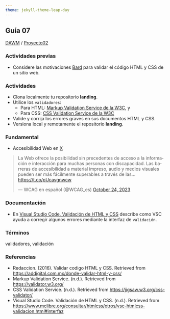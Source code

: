 ```yaml
---
theme: jekyll-theme-leap-day
---
```


## Guía 07

[DAWM](/DAWM/) / [Proyecto02](/DAWM/proyectos/2023/proyecto02)

### Actividades previas

* Considere las motivaciones [Bard](bard/guia07-bard01.pdf) para validar el código HTML y CSS de un sitio web.

### Actividades

* Clona localmente tu repositorio **landing**.
* Utilice los `validadores`:
  - Para HTML: [Markup Validation Service de la W3C](https://validator.w3.org/), y 
  - Para CSS: [CSS Validation Service de la W3C](https://jigsaw.w3.org/css-validator/)
* Valide y corrija los errores graves en sus documentos HTML y CSS.
* Versiona local y remotamente el repositorio **landing**.

### Fundamental

* Accesibilidad Web en [X](https://twitter.com/WCAG_es/status/1716897109478355418)

<blockquote class="twitter-tweet"><p lang="es" dir="ltr">La Web ofrece la posibilidad sin precedentes de acceso a la información e interacción para muchas personas con discapacidad. Las barreras de accesibilidad a material impreso, audio y medios visuales pueden ser más fácilmente superables a través de las… <a href="https://t.co/pUcavgnwcw">https://t.co/pUcavgnwcw</a></p>&mdash; WCAG en español (@WCAG_es) <a href="https://twitter.com/WCAG_es/status/1716897109478355418?ref_src=twsrc%5Etfw">October 24, 2023</a></blockquote> <script async src="https://platform.twitter.com/widgets.js" charset="utf-8"></script>

### Documentación

* En [Visual Studio Code. Validación de HTML y CSS](https://www.mclibre.org/consultar/htmlcss/otros/vsc-htmlcss-validacion.html) describe como VSC ayuda a corregir algunos errores mediante la interfaz de `validación`.

### Términos

validadores, validación

### Referencias

* Redaccion. (2016). Validar codigo HTML y CSS. Retrieved from https://addigital.com.mx/donde-validar-html-y-css/
* Markup Validation Service. (n.d.). Retrieved from https://validator.w3.org/
* CSS Validation Service. (n.d.). Retrieved from https://jigsaw.w3.org/css-validator/
* Visual Studio Code. Validación de HTML y CSS. (n.d.). Retrieved from https://www.mclibre.org/consultar/htmlcss/otros/vsc-htmlcss-validacion.html#interfaz